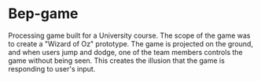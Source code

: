 # Bep-game

Processing game built for a University course. The scope of the game was to create a "Wizard of Oz" prototype. The game is projected on the ground, and when users jump and dodge, one of the team members controls the game without being seen. This creates the illusion that the game is responding to user's input.
